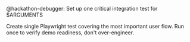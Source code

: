@hackathon-debugger: Set up one critical integration test for $ARGUMENTS

Create single Playwright test covering the most important user flow.
Run once to verify demo readiness, don't over-engineer.